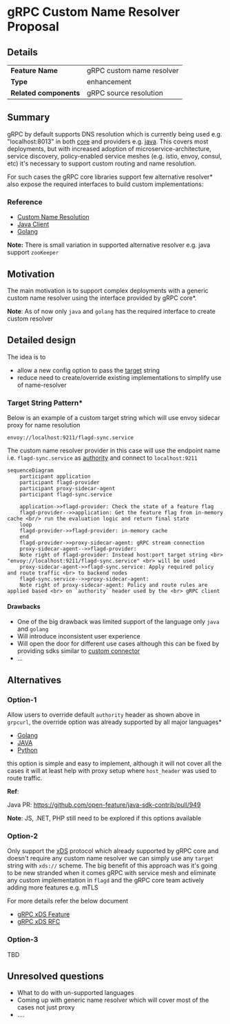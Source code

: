 # gRPC Custom Name Resolver Proposal

## Details

|                        |                                    |
|------------------------|------------------------------------|
| **Feature Name**       | gRPC custom name resolver          |
| **Type**               | enhancement                        |
| **Related components** | gRPC source resolution             |

## Summary

gRPC by default supports DNS resolution which is currently being used e.g. "localhost:8013" in both
[core](https://github.com/open-feature/flagd/blob/main/core/pkg/sync/grpc/grpc_sync.go#L72-L74) and
providers e.g. [java](https://github.com/open-feature/java-sdk-contrib/blob/main/providers/flagd/src/main/java/dev/openfeature/contrib/providers/flagd/resolver/common/ChannelBuilder.java#L53-L55).
This covers most deployments, but with increased adoption of microservice-architecture, service discovery,
policy-enabled service meshes (e.g. istio, envoy, consul, etc) it's necessary to support custom routing and name resolution.

For such cases the gRPC core libraries support few alternative resolver* also expose the required interfaces to build custom implementations:

### Reference

* [Custom Name Resolution](https://grpc.io/docs/guides/custom-name-resolution/)
* [Java Client](https://grpc.github.io/grpc-java/javadoc/io/grpc/ManagedChannelBuilder.html#forTarget(java.lang.String))
* [Golang](https://pkg.go.dev/google.golang.org/grpc#NewClient)

**Note:** There is small variation in supported alternative resolver e.g. java support `zooKeeper`

## Motivation

The main motivation is to support complex deployments with a generic custom name resolver using the interface
provided by gRPC core*.

**Note**: As of now only `java` and `golang` has the required interface to create custom resolver

## Detailed design

The idea is to

* allow a new config option to pass the [target](https://grpc.io/docs/guides/custom-name-resolution/#life-of-a-target-string) string
* reduce need to create/override existing implementations to simplify use of name-resolver

### Target String Pattern*

Below is an example of a custom target string which will use envoy sidecar proxy for name resolution

```text
envoy://localhost:9211/flagd-sync.service
```

The custom name resolver provider in this case will use the endpoint name i.e. `flagd-sync.service` as [authority](https://github.com/grpc/grpc-java/blob/master/examples/src/main/java/io/grpc/examples/nameresolve/ExampleNameResolver.java#L55-L61)
and connect to `localhost:9211`

```mermaid
sequenceDiagram
    participant application
    participant flagd-provider
    participant proxy-sidecar-agent
    participant flagd-sync.service

    application->>flagd-provider: Check the state of a feature flag
    flagd-provider-->>application: Get the feature flag from in-memory cache <br/> run the evaluation logic and return final state
    loop
    flagd-provider->>flagd-provider: in-memory cache
    end
    flagd-provider->>proxy-sidecar-agent: gRPC stream connection
    proxy-sidecar-agent-->>flagd-provider: 
    Note right of flagd-provider: Instead host:port target string <br> "envoy://localhost:9211/flagd-sync.service" <br> will be used
    proxy-sidecar-agent->>flagd-sync.service: Apply required policy and route traffic <br> to backend nodes
    flagd-sync.service-->>proxy-sidecar-agent: 
    Note right of proxy-sidecar-agent: Policy and route rules are applied based <br> on `authority` header used by the <br> gRPC client
```

#### Drawbacks

* One of the big drawback was limited support of the language only `java` and `golang`
* Will introduce inconsistent user experience
* Will open the door for different use cases although this can be fixed by
providing sdks similar to [custom connector](https://github.com/open-feature/java-sdk-contrib/tree/main/providers/flagd#custom-connector)
* ...

## Alternatives

### Option-1

Allow users to override default `authority` header as shown above in `grpcurl`, the override option was
already supported by all major languages*

* [Golang](https://pkg.go.dev/google.golang.org/grpc#WithAuthority)
* [JAVA](https://grpc.github.io/grpc-java/javadoc/io/grpc/ForwardingChannelBuilder2.html#overrideAuthority(java.lang.String))
* [Python](https://grpc.github.io/grpc/python/glossary.html#term-channel_arguments)

this option is simple and easy to implement, although it will not cover all the cases it will at least help with proxy
setup where `host_header` was used to route traffic.

**Ref**:

Java PR: <https://github.com/open-feature/java-sdk-contrib/pull/949>

**Note**: JS, .NET, PHP still need to be explored if this options available

### Option-2

Only support the [xDS](https://grpc.io/docs/guides/custom-load-balancing/#service-mesh) protocol which already supported by gRPC core and doesn't require any custom
name resolver we can simply use any `target` string with `xds://` scheme. The big benefit of this approach was
it's going to be new stranded when it comes gRPC with service mesh and eliminate any custom implementation in `flagd`
and the gRPC core team actively adding more features e.g. mTLS

For more details refer the below document

* [gRPC xDS Feature](https://grpc.github.io/grpc/core/md_doc_grpc_xds_features.html)
* [gRPC xDS RFC](https://github.com/grpc/proposal/blob/master/A52-xds-custom-lb-policies.md)

### Option-3

TBD

## Unresolved questions

* What to do with un-supported languages
* Coming up with generic name resolver which will cover most of the cases not just proxy
* ....
